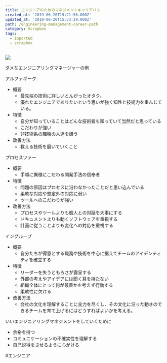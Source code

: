 ```yaml
---
title: エンジニアのためのマネジメントキャリアパス
created_at: '2019-06-20T15:21:56.000Z'
updated_at: '2019-06-20T15:33:19.000Z'
path: /engineering-management-career-path
category: Scrapbox
tags:
  - imported
  - scrapbox
---
```

![](https://images-na.ssl-images-amazon.com/images/I/51sEua-%2BejL._SX350_BO1,204,203,200_.jpg)

ダメなエンジニアリングマネージャーの例

アルファギーク
- 概要
  - 最先端の技術に詳しいとんがったオタク。
  - 優れたエンジニアでありたいという思いが強く知性と技術力を重んじている。	
- 特徴
  - 自分が知っていることはどんな技術者も知っていて当然だと思っている
  - こだわりが強い
  - 非技術系の職種の人達を嫌う	
- 改善方法
  - 教える技術を磨いていくこと

プロセスツァー
- 概要
  - 手順に異様にこだわる開発手法の信奉者
- 特徴
  - 問題の原因はプロセスに沿わなかったことだと思い込んでいる
  - 柔軟な対応や想定外の対応に弱い
  - ツールへのこだわりが強い	
- 改善方法
  - プロセスやツールよりも個人との対話を大事にする
  - ドキュメントよりも動くソフトウェアを重視する
  - 計画に従うことよりも変化への対応を重視する


イングループ
- 概要
  - 自分たちが得意とする職務や技術を中心に据えてチームのアイデンティティを確立する	
- 特徴
  - リーダーを失うともろさが露呈する
  - 外部の考えやアイデアには聞く耳を持たない
  - 組織全体にとって何が最善かを考えず行動する
  - 柔軟性に欠ける
- 改善方法
  - 会社の文化を理解することに全力を尽くし、その文化に沿った動きのできるチームを育て上げるにはどうすればよいかを考える。

いいエンジニアリングマネジメントをしていくために
- 余裕を持つ
- コミュニケーションの不確実性を理解する
- 自己説得をさせるように心がける

#エンジニア
